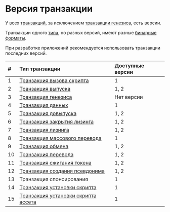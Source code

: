 # Версия транзакции

У всех [транзакций](/ru/blockchain/transaction), за исключением [транзакции генезиса](/ru/blockchain/transaction-type/genesis-transaction), есть версии.

Транзакции одного [типа](/ru/blockchain/transaction-type), но разных версий, имеют разные [бинарные форматы](/ru/blockchain/binary-format/transaction-binary-format).

При разработке приложений рекомендуется использовать транзакции последних версий.

| # | Тип транзакции | Доступные версии |
| :--- | :--- | :--- |
| 1 | [Транзакция вызова скрипта](/ru/blockchain/transaction-type/invoke-script-transaction) | 1 |
| 2 | [Транзакция выпуска](/ru/blockchain/transaction-type/issue-transaction) | 1, 2 |
| 3 | [Транзакция генезиса](/ru/blockchain/transaction-type/genesis-transaction) | Нет версии |
| 4 | [Транзакция данных](/ru/blockchain/transaction-type/data-transaction) | 1 |
| 5 | [Транзакция довыпуска](/ru/blockchain/transaction-type/reissue-transaction) | 1, 2 |
| 6 | [Транзакция закрытия лизинга](/ru/blockchain/transaction-type/lease-cancel-transaction) | 1, 2 |
| 7 | [Транзакция лизинга](/ru/blockchain/transaction-type/lease-transaction) | 1, 2 |
| 8 | [Транзакция массового перевода](/ru/blockchain/transaction-type/mass-transfer-transaction) | 1 |
| 9 | [Транзакция обмена](/ru/blockchain/transaction-type/exchange-transaction) | 1, 2 |
| 10 | [Транзакция перевода](/ru/blockchain/transaction-type/transfer-transaction) | 1, 2 |
| 11 | [Транзакция сжигания токена](/ru/blockchain/transaction-type/burn-transaction) | 1, 2 |
| 12 | [Транзакция создания псевдонима](/ru/blockchain/transaction-type/create-alias-transaction) | 1, 2 |
| 13 | Транзакция спонсирования | 1 |
| 14 | [Транзакция установки скрипта](/ru/blockchain/transaction-type/set-script-transaction) | 1 |
| 15 | [Транзакция установки скрипта ассета](/ru/blockchain/transaction-type/set-asset-script-transaction) | 1 |
